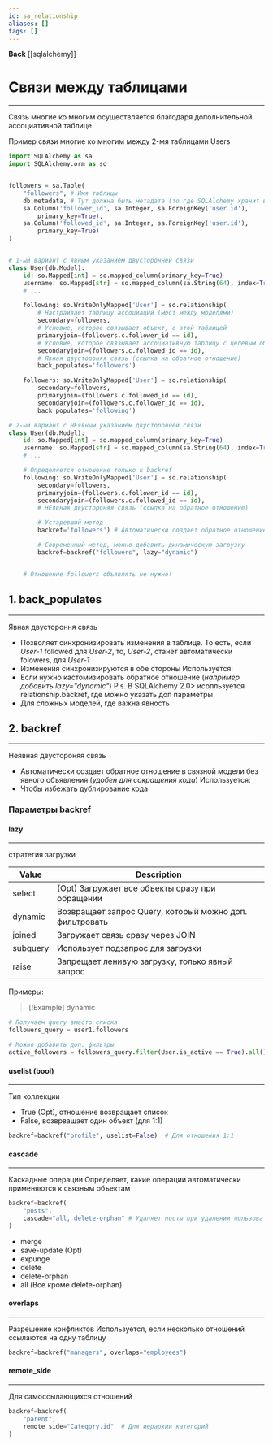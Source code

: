 ```yaml
---
id: sa_relationship
aliases: []
tags: []
---
```

**Back**
    [[sqlalchemy]]

# Связи между таблицами
---
Связь многие ко многим осуществляется благодаря дополнительной ассоциативной таблице

Пример связи многие ко многим между 2-мя таблицами Users
```python
import SQLAlchemy as sa
import SQLAlchemy.orm as so


followers = sa.Table(
    "followers", # Имя таблицы
    db.metadata, # Тут должна быть метадата (то где SQLAlchemy хранит всю информацию о таблице), в данном контексте это db.metadata из flask
    sa.Column('follower_id', sa.Integer, sa.ForeignKey('user.id'),
        primary_key=True),
    sa.Column('followed_id', sa.Integer, sa.ForeignKey('user.id'),
        primary_key=True)
)


# 1-ый вариант с явным указанием двусторонней связи
class User(db.Model):
    id: so.Mapped[int] = so.mapped_column(primary_key=True)
    username: so.Mapped[str] = so.mapped_column(sa.String(64), index=True,
    # ...

    following: so.WriteOnlyMapped['User'] = so.relationship(
        # Настраивает таблицу ассоциаций (мост между моделями)
        secondary=followers,
        # Условие, которое связывает объект, с этой таблицей
        primaryjoin=(followers.c.follower_id == id),
        # Условие, которое связывает ассоциативную таблицу c целевым объектом
        secondaryjoin=(followers.c.followed_id == id),
        # Явная двустороняя связь (ссылка на обратное отношение)
        back_populates='followers')

    followers: so.WriteOnlyMapped['User'] = so.relationship(
        secondary=followers,
        primaryjoin=(followers.c.followed_id == id),
        secondaryjoin=(followers.c.follower_id == id),
        back_populates='following')

# 2-ый вариант с НЕявным указанием двусторонней связи
class User(db.Model):
    id: so.Mapped[int] = so.mapped_column(primary_key=True)
    username: so.Mapped[str] = so.mapped_column(sa.String(64), index=True,
    # ...

    # Определяется отношение только к backref
    following: so.WriteOnlyMapped['User'] = so.relationship(
        secondary=followers,
        primaryjoin=(followers.c.follower_id == id),
        secondaryjoin=(followers.c.followed_id == id),
        # НЕявная двустороняя связь (ссылка на обратное отношение)

        # Устаревший метод
        backref='followers') # Автоматически создает обратное отношение

        # Современный метод, можно добавить динамическую загрузку
        backref=backref("followers", lazy="dynamic")


    # Отношение followers объявлять не нужно!
```

## 1. back_populates
---
Явная двустороння связь
- Позволяет синхронизировать изменения в таблице. То есть, если *User-1* followed для *User-2*, то, *User-2*, станет автоматически folowers, для *User-1*
- Изменения синхронизируются в обе стороны
Используется:
- Если нужно кастомизировать обратное отношение
(*например добавить lazy="dynamic"*)
P.s. В SQLAlchemy 2.0> исопльзуется relationship.backref, где можно указать доп параметры
- Для сложных моделей, где важна явность


## 2. backref
---
Неявная двустороняя связь
- Автоматически создает обратное отношение в связной модели без явного объявления (*удобен для сокращения кода*)
Используется:
- Чтобы избежать дублирование кода


### Параметры backref

#### lazy
---
стратегия загрузки

| Value    | Description                                             |
|----------|---------------------------------------------------------|
| select   | (Opt) Загружает все объекты сразу при обращении         |
| dynamic  | Возвращает запрос Query, который можно доп. фильтровать |
| joined   | Загружает связь сразу через JOIN                        |
| subquery | Использует подзапрос для загрузки                       |
| raise    | Запрещает ленивую загрузку, только явный запрос         |

Примеры:

> [!Example] dynamic
```python
# Получаем query вместо списка
followers_query = user1.followers

# Можно добавить доп. фильтры
active_followers = followers_query.filter(User.is_active == True).all()
```

#### uselist (bool)
---
Тип коллекции

- True (Opt), отношение возвращает список
- False, возврващает один объект (для 1:1)
```python
backref=backref("profile", uselist=False)  # Для отношения 1:1
```

#### cascade
---
Каскадные операции
Определяет, какие операции автоматически применяются к связным объектам
```python
backref=backref(
    "posts",
    cascade="all, delete-orphan" # Удаляет посты при удалении пользователя
)
```
- merge
- save-update (Opt)
- expunge
- delete
- delete-orphan
- all (Все кроме delete-orphan)

#### overlaps
---
Разрешение конфликтов
Используется, если несколько отношений ссылаются на одну таблицу
```python
backref=backref("managers", overlaps="employees")
```

#### remote_side
---
Для самоссылающихся отношений
```python
backref=backref(
    "parent",
    remote_side="Category.id"  # Для иерархии категорий
)
```

